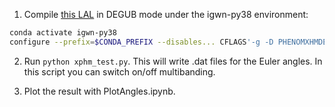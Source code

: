 1. Compile [this LAL](https://github.com/Ceciliogq/lalsuite/tree/fix-instability) in DEGUB mode under the igwn-py38 environment:
```bash
conda activate igwn-py38
configure --prefix=$CONDA_PREFIX --disables... CFLAGS'-g -D PHENOMXHMDEBUG'
```

2. Run `python xphm_test.py`. This will write .dat files for the Euler angles. In this script you can switch on/off multibanding.

3. Plot the result with PlotAngles.ipynb.
